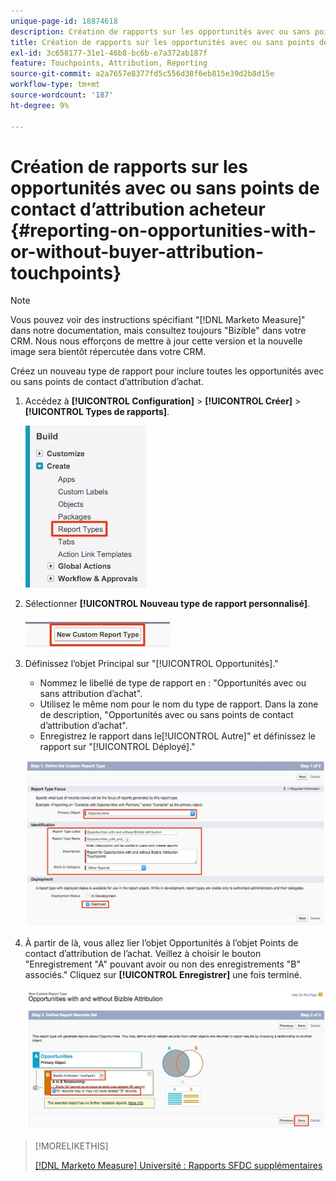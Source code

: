 ```yaml
---
unique-page-id: 18874618
description: Création de rapports sur les opportunités avec ou sans points de contact d’attribution d’achat - [!DNL Marketo Measure] - Documentation du produit
title: Création de rapports sur les opportunités avec ou sans points de contact d’attribution acheteur
exl-id: 3c658177-31e1-46b8-bc6b-e7a372ab187f
feature: Touchpoints, Attribution, Reporting
source-git-commit: a2a7657e8377fd5c556d38f6eb815e39d2b8d15e
workflow-type: tm+mt
source-wordcount: '187'
ht-degree: 9%

---
```


# Création de rapports sur les opportunités avec ou sans points de contact d’attribution acheteur {#reporting-on-opportunities-with-or-without-buyer-attribution-touchpoints}

>[!NOTE]
>
>Vous pouvez voir des instructions spécifiant &quot;[!DNL Marketo Measure]&quot; dans notre documentation, mais consultez toujours &quot;Bizible&quot; dans votre CRM. Nous nous efforçons de mettre à jour cette version et la nouvelle image sera bientôt répercutée dans votre CRM.

Créez un nouveau type de rapport pour inclure toutes les opportunités avec ou sans points de contact d’attribution d’achat.

1. Accédez à **[!UICONTROL Configuration]** > **[!UICONTROL Créer]** > **[!UICONTROL Types de rapports]**.

   ![](assets/1-1.jpg)

1. Sélectionner **[!UICONTROL Nouveau type de rapport personnalisé]**.

   ![](assets/2-1.jpg)

1. Définissez l’objet Principal sur &quot;[!UICONTROL Opportunités].&quot;

   * Nommez le libellé de type de rapport en : &quot;Opportunités avec ou sans attribution d’achat&quot;.
   * Utilisez le même nom pour le nom du type de rapport. Dans la zone de description, &quot;Opportunités avec ou sans points de contact d’attribution d’achat&quot;.
   * Enregistrez le rapport dans le[!UICONTROL Autre]&quot; et définissez le rapport sur &quot;[!UICONTROL Déployé].&quot;

   ![](assets/3-1.jpg)

1. À partir de là, vous allez lier l’objet Opportunités à l’objet Points de contact d’attribution de l’achat. Veillez à choisir le bouton &quot;Enregistrement &quot;A&quot; pouvant avoir ou non des enregistrements &quot;B&quot; associés.&quot; Cliquez sur **[!UICONTROL Enregistrer]** une fois terminé.

   ![](assets/4-1.jpg)

>[!MORELIKETHIS]
>
>[[!DNL Marketo Measure] Université : Rapports SFDC supplémentaires](https://universityonline.marketo.com/courses/bizible-fundamentals-bizible-102/#/page/5c5cb68dfb384d0c9fb96cd0)
